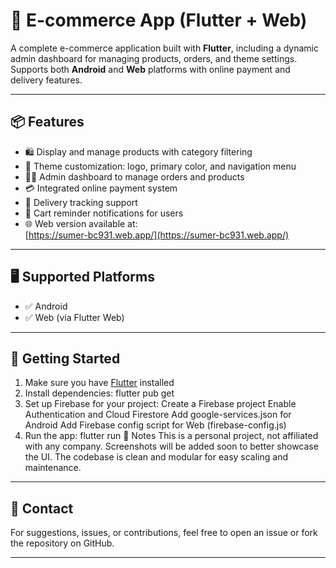 # 🛒 E-commerce App (Flutter + Web)

A complete e-commerce application built with **Flutter**, including a dynamic admin dashboard for managing products, orders, and theme settings.  
Supports both **Android** and **Web** platforms with online payment and delivery features.

---

## 📦 Features

- 🛍️ Display and manage products with category filtering
- 🎨 Theme customization: logo, primary color, and navigation menu
- 👨‍💼 Admin dashboard to manage orders and products
- 💳 Integrated online payment system
- 🚚 Delivery tracking support
- 🔔 Cart reminder notifications for users
- 🌐 Web version available at:  
  [https://sumer-bc931.web.app/](https://sumer-bc931.web.app/)

---

## 🖥️ Supported Platforms

- ✅ Android
- ✅ Web (via Flutter Web)

---

## 🚀 Getting Started

1. Make sure you have [Flutter](https://flutter.dev/docs/get-started/install) installed
2. Install dependencies: flutter pub get
3. Set up Firebase for your project:
Create a Firebase project
Enable Authentication and Cloud Firestore
Add google-services.json for Android
Add Firebase config script for Web (firebase-config.js)
4. Run the app: flutter run
📌 Notes
This is a personal project, not affiliated with any company.
Screenshots will be added soon to better showcase the UI.
The codebase is clean and modular for easy scaling and maintenance.
---

## 📧 Contact
For suggestions, issues, or contributions, feel free to open an issue or fork the repository on GitHub.

---
